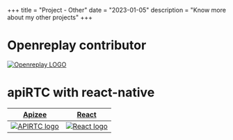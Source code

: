 +++
title = "Project - Other"
date = "2023-01-05"
description = "Know more about my other projects"
+++

# Openreplay contributor

[![Openreplay LOGO](/img/openreplay.png)](/posts/projects/openreplay/)

# apiRTC with react-native

[Apizee](/posts/projects/reactnative/)            |  [React](/posts/projects/reactnative/)
:-------------------------:|:-------------------------:
[![APIRTC logo](/img/logo-apiRTC-light.webp)](/posts/projects/reactnative/)  |  [![React logo](/img/react.png)](/posts/projects/reactnative/)
